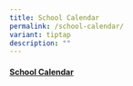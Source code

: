 ```yaml
---
title: School Calendar
permalink: /school-calendar/
variant: tiptap
description: ""
---
```

<h4><a href="https://sites.google.com/moe.edu.sg/fcps-g-site-term-calendars/term-calendars-home" rel="noopener nofollow" target="_blank">School Calendar</a></h4>
<p></p>